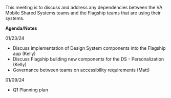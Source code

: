 This meeting is to discuss and address any dependencies between the VA Mobile Shared Systems teams and the Flagship teams that are using their systems.

**Agenda/Notes**

01/23/24
* Discuss implementation of Design System components into the Flagship app (Kelly)
* Discuss Flagship building new components for the DS - Personalization (Kelly)
* Governance between teams on accessibility requirements (Matt)


01/09/24
* Q1 Planning plan
